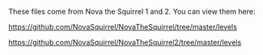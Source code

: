 These files come from Nova the Squirrel 1 and 2. You can view them here:

https://github.com/NovaSquirrel/NovaTheSquirrel/tree/master/levels

https://github.com/NovaSquirrel/NovaTheSquirrel2/tree/master/levels
